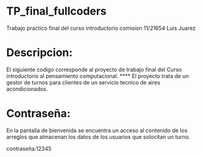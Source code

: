 # TP_final_fullcoders
Trabajo practico final del curso introductorio comision 11/21654 Luis Juarez

# Descripcion: 
El siguiente codigo corresponde al proyecto
de trabajo final del Curso introductorio al pensamiento
computacional.					 						 ****
El proyecto trata de un gestor de turnos para clientes
de un servicio tecnico de aires acondicionados.

# Contraseña: 
En la pantalla de bienvenida se encuentra un acceso
al contenido de los arreglos que almacenan los datos de los usuarios
que solocitan un turno.

contraseña:12345
